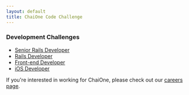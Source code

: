 ```yaml
---
layout: default
title: ChaiOne Code Challenge
---
```


### Development Challenges

- [Senior Rails Developer](/senior-rails.html)
- [Rails Developer](/rails-developer.html)
- [Front-end Developer](/front-end.html)
- [iOS Developer](/ios.html)

If you're interested in working for ChaiOne, please check out our [careers page](http://chaione.com/careers).

